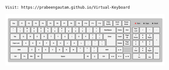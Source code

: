     Visit: https://prabeengautam.github.io/Virtual-Keyboard

<img src='./image.png' alt='keyboard image'>
